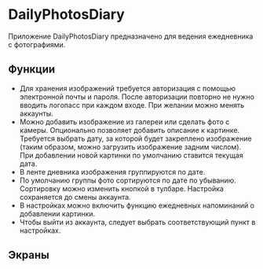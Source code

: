 # DailyPhotosDiary
Приложение DailyPhotosDiary предназначено для ведения ежедневника с фотографиями. 

## Функции
- Для хранения изображений требуется авторизация с помощью электронной почты и пароля. После авторизации повторно не нужно вводить логопасс при каждом входе. При желании можно менять аккаунты.
- Можно добавить изображение из галереи или сделать фото с камеры. Опционально позволяет добавить описание к картинке. Требуется выбрать дату, за которой будет закреплено изображение (таким образом, можно загрузить изображение задним числом). При добавлении новой картинки по умолчанию ставится текущая дата.
- В ленте дневника изображения группируются по дате.
- По умолчанию группы фото сортируются по дате по убыванию. Сортировку можно изменить кнопкой в тулбаре. Настройка сохраняется до смены аккаунта.
- В настройках можно включить функцию ежедневных напоминаний о добавлении картинки. 
- Чтобы выйти из аккаунта, следует выбрать соответствующий пункт в настройках. 

## Экраны
